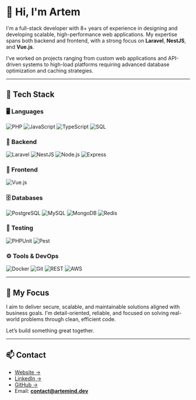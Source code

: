 # 👋 Hi, I'm Artem

I'm a full-stack developer with 8+ years of experience in designing and developing scalable, high-performance web applications. My expertise spans both backend and frontend, with a strong focus on **Laravel**, **NestJS**, and **Vue.js**.

I’ve worked on projects ranging from custom web applications and API-driven systems to high-load platforms requiring advanced database optimization and caching strategies.

---

## 🔧 Tech Stack

### 🖥️ Languages
![PHP](https://img.shields.io/badge/PHP-777BB4?style=flat&logo=php&logoColor=white)
![JavaScript](https://img.shields.io/badge/JavaScript-F7DF1E?style=flat&logo=javascript&logoColor=black)
![TypeScript](https://img.shields.io/badge/TypeScript-3178C6?style=flat&logo=typescript&logoColor=white)
![SQL](https://img.shields.io/badge/SQL-003B57?style=flat&logo=sqlite&logoColor=white)

### 🧠 Backend
![Laravel](https://img.shields.io/badge/Laravel-F9322C?style=flat&logo=laravel&logoColor=white)
![NestJS](https://img.shields.io/badge/NestJS-E0234E?style=flat&logo=nestjs&logoColor=white)
![Node.js](https://img.shields.io/badge/Node.js-339933?style=flat&logo=nodedotjs&logoColor=white)
![Express](https://img.shields.io/badge/Express.js-000000?style=flat&logo=express&logoColor=white)

### 🎨 Frontend
![Vue.js](https://img.shields.io/badge/Vue.js-42B883?style=flat&logo=vue.js&logoColor=white)

### 🗄️ Databases
![PostgreSQL](https://img.shields.io/badge/PostgreSQL-4169E1?style=flat&logo=postgresql&logoColor=white)
![MySQL](https://img.shields.io/badge/MySQL-4479A1?style=flat&logo=mysql&logoColor=white)
![MongoDB](https://img.shields.io/badge/MongoDB-47A248?style=flat&logo=mongodb&logoColor=white)
![Redis](https://img.shields.io/badge/Redis-DC382D?style=flat&logo=redis&logoColor=white)

### 🧪 Testing
![PHPUnit](https://img.shields.io/badge/PHPUnit-6C3FA8?style=flat&logo=php&logoColor=white)
![Pest](https://img.shields.io/badge/Pest-FF4D5A?style=flat&logo=laravel&logoColor=white)

### ⚙️ Tools & DevOps
![Docker](https://img.shields.io/badge/Docker-2496ED?style=flat&logo=docker&logoColor=white)
![Git](https://img.shields.io/badge/Git-F05032?style=flat&logo=git&logoColor=white)
![REST](https://img.shields.io/badge/REST-005571?style=flat&logo=apachespark&logoColor=white)
![AWS](https://img.shields.io/badge/AWS-232F3E?style=flat&logo=amazonaws&logoColor=white) 

---

## 🎯 My Focus

I aim to deliver secure, scalable, and maintainable solutions aligned with business goals. I'm detail-oriented, reliable, and focused on solving real-world problems through clean, efficient code.

Let’s build something great together.

---

## 📫 Contact

- [Website →](https://artemind.dev/?utm_source=github&utm_medium=repo_artemind&utm_campaign=personal_brand)
- [LinkedIn →](https://www.linkedin.com/in/artem-yeremenko/)  
- [GitHub →](https://github.com/artemind)  
- Email: **contact@artemind.dev**

